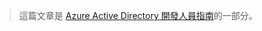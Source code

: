 > 這篇文章是 [Azure Active Directory 開發人員指南](../articles/active-directory/develop/active-directory-developers-guide.md)的一部分。
> 
> 



<!--HONumber=Jan17_HO3-->


